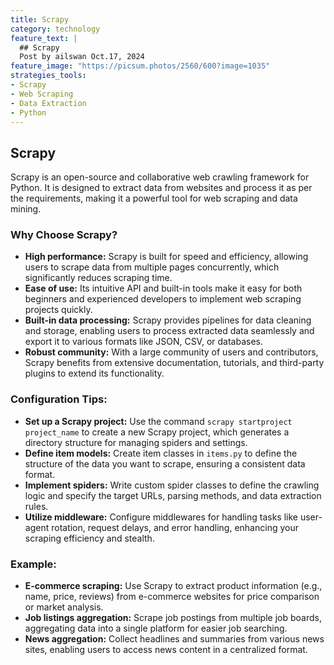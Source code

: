 ```yaml
---
title: Scrapy
category: technology
feature_text: |
  ## Scrapy
  Post by ailswan Oct.17, 2024
feature_image: "https://picsum.photos/2560/600?image=1035"
strategies_tools:
- Scrapy
- Web Scraping
- Data Extraction
- Python
---
```

## Scrapy
Scrapy is an open-source and collaborative web crawling framework for Python. It is designed to extract data from websites and process it as per the requirements, making it a powerful tool for web scraping and data mining.

### Why Choose Scrapy?
- **High performance:** Scrapy is built for speed and efficiency, allowing users to scrape data from multiple pages concurrently, which significantly reduces scraping time.
- **Ease of use:** Its intuitive API and built-in tools make it easy for both beginners and experienced developers to implement web scraping projects quickly.
- **Built-in data processing:** Scrapy provides pipelines for data cleaning and storage, enabling users to process extracted data seamlessly and export it to various formats like JSON, CSV, or databases.
- **Robust community:** With a large community of users and contributors, Scrapy benefits from extensive documentation, tutorials, and third-party plugins to extend its functionality.

### Configuration Tips:
- **Set up a Scrapy project:** Use the command `scrapy startproject project_name` to create a new Scrapy project, which generates a directory structure for managing spiders and settings.
- **Define item models:** Create item classes in `items.py` to define the structure of the data you want to scrape, ensuring a consistent data format.
- **Implement spiders:** Write custom spider classes to define the crawling logic and specify the target URLs, parsing methods, and data extraction rules.
- **Utilize middleware:** Configure middlewares for handling tasks like user-agent rotation, request delays, and error handling, enhancing your scraping efficiency and stealth.

### Example:
- **E-commerce scraping:** Use Scrapy to extract product information (e.g., name, price, reviews) from e-commerce websites for price comparison or market analysis.
- **Job listings aggregation:** Scrape job postings from multiple job boards, aggregating data into a single platform for easier job searching.
- **News aggregation:** Collect headlines and summaries from various news sites, enabling users to access news content in a centralized format.

